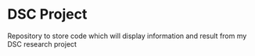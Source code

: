 # DSC Project
Repository to store code which will display information and result from my DSC research project
